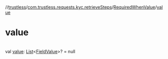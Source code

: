 //[trustless](../../../index.md)/[com.trustless.requests.kyc.retrieveSteps](../index.md)/[RequiredWhenValue](index.md)/[value](value.md)

# value

\
val [value](value.md): [List](https://kotlinlang.org/api/latest/jvm/stdlib/kotlin.collections/-list/index.html)&lt;[FieldValue](../-field-value/index.md)&gt;? = null
